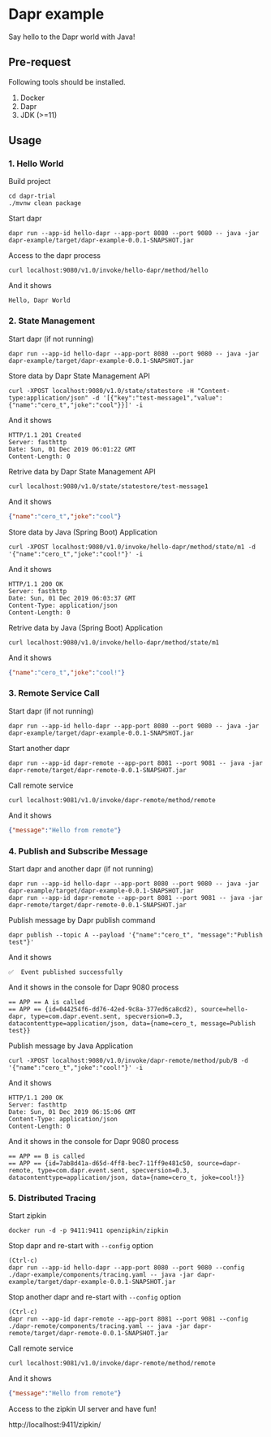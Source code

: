 # Dapr example
Say hello to the Dapr world with Java!

## Pre-request

Following tools should be installed.

1. Docker
2. Dapr
3. JDK (>=11)

## Usage

### 1. Hello World

Build project
```
cd dapr-trial
./mvnw clean package
```

Start dapr
```
dapr run --app-id hello-dapr --app-port 8080 --port 9080 -- java -jar dapr-example/target/dapr-example-0.0.1-SNAPSHOT.jar
```

Access to the dapr process
```
curl localhost:9080/v1.0/invoke/hello-dapr/method/hello
```

And it shows
```
Hello, Dapr World
```

### 2. State Management

Start dapr (if not running)
```
dapr run --app-id hello-dapr --app-port 8080 --port 9080 -- java -jar dapr-example/target/dapr-example-0.0.1-SNAPSHOT.jar
```

Store data by Dapr State Management API
```
curl -XPOST localhost:9080/v1.0/state/statestore -H "Content-type:application/json" -d '[{"key":"test-message1","value":{"name":"cero_t","joke":"cool"}}]' -i
```

And it shows
```
HTTP/1.1 201 Created
Server: fasthttp
Date: Sun, 01 Dec 2019 06:01:22 GMT
Content-Length: 0
```

Retrive data by Dapr State Management API
```
curl localhost:9080/v1.0/state/statestore/test-message1
```

And it shows
```json
{"name":"cero_t","joke":"cool"}
```

Store data by Java (Spring Boot) Application
```
curl -XPOST localhost:9080/v1.0/invoke/hello-dapr/method/state/m1 -d '{"name":"cero_t","joke":"cool!"}' -i
```

And it shows
```
HTTP/1.1 200 OK
Server: fasthttp
Date: Sun, 01 Dec 2019 06:03:37 GMT
Content-Type: application/json
Content-Length: 0
```

Retrive data by Java (Spring Boot) Application
```
curl localhost:9080/v1.0/invoke/hello-dapr/method/state/m1
```

And it shows
```json
{"name":"cero_t","joke":"cool!"}
```

### 3. Remote Service Call

Start dapr (if not running)
```
dapr run --app-id hello-dapr --app-port 8080 --port 9080 -- java -jar dapr-example/target/dapr-example-0.0.1-SNAPSHOT.jar
```

Start another dapr
```
dapr run --app-id dapr-remote --app-port 8081 --port 9081 -- java -jar dapr-remote/target/dapr-remote-0.0.1-SNAPSHOT.jar
```

Call remote service
```
curl localhost:9081/v1.0/invoke/dapr-remote/method/remote
```

And it shows
```json
{"message":"Hello from remote"}
```

### 4. Publish and Subscribe Message

Start dapr and another dapr (if not running)
```
dapr run --app-id hello-dapr --app-port 8080 --port 9080 -- java -jar dapr-example/target/dapr-example-0.0.1-SNAPSHOT.jar
dapr run --app-id dapr-remote --app-port 8081 --port 9081 -- java -jar dapr-remote/target/dapr-remote-0.0.1-SNAPSHOT.jar
```

Publish message by Dapr publish command
```
dapr publish --topic A --payload '{"name":"cero_t", "message":"Publish test"}'
```

And it shows
```
✅  Event published successfully
```

And it shows in the console for Dapr 9080 process
```
== APP == A is called
== APP == {id=044254f6-dd76-42ed-9c8a-377ed6ca8cd2), source=hello-dapr, type=com.dapr.event.sent, specversion=0.3, datacontenttype=application/json, data={name=cero_t, message=Publish test}}
```

Publish message by Java Application
```
curl -XPOST localhost:9080/v1.0/invoke/dapr-remote/method/pub/B -d '{"name":"cero_t","joke":"cool!"}' -i
```

And it shows
```
HTTP/1.1 200 OK
Server: fasthttp
Date: Sun, 01 Dec 2019 06:15:06 GMT
Content-Type: application/json
Content-Length: 0
```

And it shows in the console for Dapr 9080 process
```
== APP == B is called
== APP == {id=7ab8d41a-d65d-4ff8-bec7-11ff9e481c50, source=dapr-remote, type=com.dapr.event.sent, specversion=0.3, datacontenttype=application/json, data={name=cero_t, joke=cool!}}
```

### 5. Distributed Tracing

Start zipkin
```
docker run -d -p 9411:9411 openzipkin/zipkin
```

Stop dapr and re-start with `--config` option
```
(Ctrl-c)
dapr run --app-id hello-dapr --app-port 8080 --port 9080 --config ./dapr-example/components/tracing.yaml -- java -jar dapr-example/target/dapr-example-0.0.1-SNAPSHOT.jar
```

Stop another dapr and re-start with `--config` option
```
(Ctrl-c)
dapr run --app-id dapr-remote --app-port 8081 --port 9081 --config ./dapr-remote/components/tracing.yaml -- java -jar dapr-remote/target/dapr-remote-0.0.1-SNAPSHOT.jar
```

Call remote service
```
curl localhost:9081/v1.0/invoke/dapr-remote/method/remote
```

And it shows
```json
{"message":"Hello from remote"}
```

Access to the zipkin UI server and have fun!

http://localhost:9411/zipkin/
